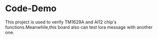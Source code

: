 # Code-Demo
This project is used to verify TM1629A and AI12 chip's functions.Meanwhile,this board also can test lora message with another one.
